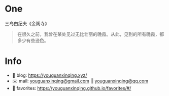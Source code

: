 
# One 
 
  
三岛由纪夫《金阁寺》 
 
>在很久之前，我曾在某处见过无比壮丽的晚霞。从此，见到的所有晚霞，都多少有些逊色。        
 

# Info

- 📝 blog: https://youguanxinqing.xyz/
- ✉️  mail: youguanxinqing@gmail.com || youguanxinqing@qq.com
- 📙 favorites: https://youguanxinqing.github.io/favorites/#/
